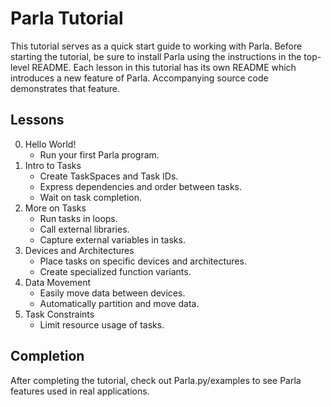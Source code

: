 # Parla Tutorial

This tutorial serves as a quick start guide to working with Parla. 
Before starting the tutorial, be sure to install Parla using the instructions in the top-level README. 
Each lesson in this tutorial has its own README which introduces a new feature of Parla. 
Accompanying source code demonstrates that feature. 

## Lessons
0. Hello World!  
   - Run your first Parla program.  
1. Intro to Tasks  
   - Create TaskSpaces and Task IDs.  
   - Express dependencies and order between tasks.  
   - Wait on task completion.  
1. More on Tasks  
   - Run tasks in loops.  
   - Call external libraries.  
   - Capture external variables in tasks.  
1. Devices and Architectures  
   - Place tasks on specific devices and architectures.  
   - Create specialized function variants.  
1. Data Movement  
   - Easily move data between devices.  
   - Automatically partition and move data.  
1. Task Constraints  
   - Limit resource usage of tasks.  

## Completion
After completing the tutorial, check out Parla.py/examples to see Parla features used in real applications. 
